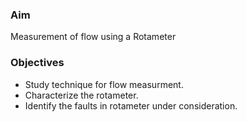 ### Aim 
Measurement of flow using a Rotameter

### Objectives
- Study technique for flow measurment.
- Characterize the rotameter.
- Identify the faults in rotameter under consideration.